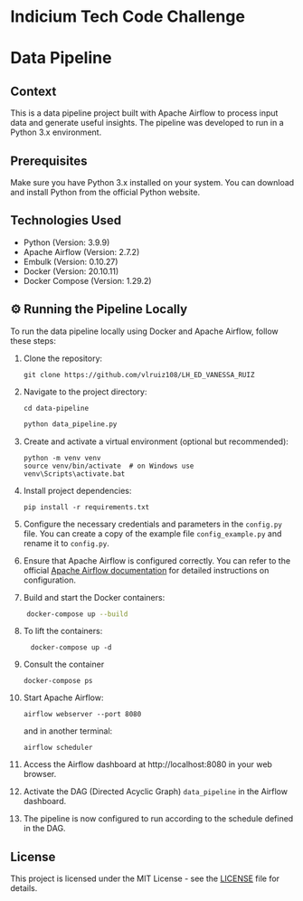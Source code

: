 # Indicium Tech Code Challenge
# Data Pipeline


## Context

This is a data pipeline project built with Apache Airflow to process input data and generate useful insights. The pipeline was developed to run in a Python 3.x environment.

## Prerequisites

Make sure you have Python 3.x installed on your system. You can download and install Python from the official Python website.


## Technologies Used

- Python (Version: 3.9.9)
- Apache Airflow (Version: 2.7.2)
- Embulk (Version: 0.10.27)
- Docker (Version: 20.10.11)
- Docker Compose (Version: 1.29.2)

## ⚙️ Running the Pipeline Locally

To run the data pipeline locally using Docker and Apache Airflow, follow these steps:

1. Clone the repository:

    ```
    git clone https://github.com/vlruiz108/LH_ED_VANESSA_RUIZ
    ```

2. Navigate to the project directory:

    ```
    cd data-pipeline
    ```
    ```bash
    python data_pipeline.py
    ```

3. Create and activate a virtual environment (optional but recommended):

    ```
    python -m venv venv
    source venv/bin/activate  # on Windows use venv\Scripts\activate.bat
   ```

4. Install project dependencies:

    ```
    pip install -r requirements.txt
    ```

5. Configure the necessary credentials and parameters in the `config.py` file. You can create a copy of the example file `config_example.py` and rename it to `config.py`.

6. Ensure that Apache Airflow is configured correctly. You can refer to the official [Apache Airflow documentation](https://airflow.apache.org/docs/apache-airflow/stable/start/local.html) for detailed instructions on configuration.

7. Build and start the Docker containers:

```bash
    docker-compose up --build
```

8. To lift the containers:
```
     docker-compose up -d
```
9. Consult the container

    ```
    docker-compose ps
    ```    


10. Start Apache Airflow:

    ```
    airflow webserver --port 8080
    ```

    and in another terminal:

    ```
    airflow scheduler
    ```

11. Access the Airflow dashboard at http://localhost:8080 in your web browser.

12. Activate the DAG (Directed Acyclic Graph) `data_pipeline` in the Airflow dashboard.

13. The pipeline is now configured to run according to the schedule defined in the DAG.

## License

This project is licensed under the MIT License - see the [LICENSE](LICENSE) file for details.

